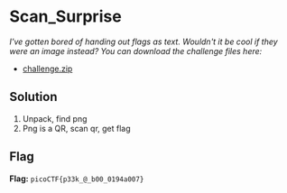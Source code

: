 # Scan_Surprise
*I've gotten bored of handing out flags as text. Wouldn't it be cool if they were an image instead? You can download the challenge files here:*
- [challenge.zip](./original_files/challenge.zip)


## Solution
1. Unpack, find png
2. Png is a QR, scan qr, get flag


## Flag
**Flag:** `picoCTF{p33k_@_b00_0194a007}`
